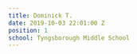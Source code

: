 ```yaml
---
title: Dominick T.
date: 2019-10-03 22:01:00 Z
position: 1
school: Tyngsborough Middle School
---
```



